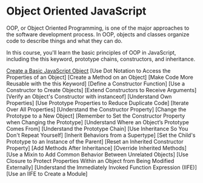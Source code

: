 # Object Oriented JavaScript

OOP, or Object Oriented Programming, is one of the major approaches to the software development process. In OOP, objects and classes organize code to describe things and what they can do.

In this course, you'll learn the basic principles of OOP in JavaScript, including the this keyword, prototype chains, constructors, and inheritance.

[Create a Basic JavaScript Object](./basic_object.js)
[Use Dot Notation to Access the Properties of an Object]
[Create a Method on an Object]
[Make Code More Reusable with the this Keyword]
[Define a Constructor Function]
[Use a Constructor to Create Objects]
[Extend Constructors to Receive Arguments]
[Verify an Object's Constructor with instanceof]
[Understand Own Properties]
[Use Prototype Properties to Reduce Duplicate Code]
[Iterate Over All Properties]
[Understand the Constructor Property]
[Change the Prototype to a New Object]
[Remember to Set the Constructor Property when Changing the Prototype]
[Understand Where an Object’s Prototype Comes From]
[Understand the Prototype Chain]
[Use Inheritance So You Don't Repeat Yourself]
[Inherit Behaviors from a Supertype]
[Set the Child's Prototype to an Instance of the Parent]
[Reset an Inherited Constructor Property]
[Add Methods After Inheritance]
[Override Inherited Methods]
[Use a Mixin to Add Common Behavior Between Unrelated Objects]
[Use Closure to Protect Properties Within an Object from Being Modified Externally]
[Understand the Immediately Invoked Function Expression (IIFE)]
[Use an IIFE to Create a Module]
